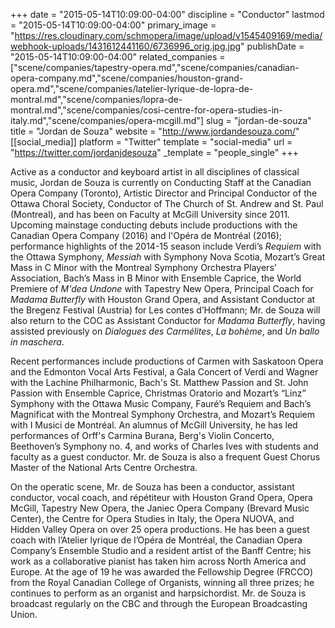 +++
date = "2015-05-14T10:09:00-04:00"
discipline = "Conductor"
lastmod = "2015-05-14T10:09:00-04:00"
primary_image = "https://res.cloudinary.com/schmopera/image/upload/v1545409169/media/webhook-uploads/1431612441160/6736996_orig.jpg.jpg"
publishDate = "2015-05-14T10:09:00-04:00"
related_companies = ["scene/companies/tapestry-opera.md","scene/companies/canadian-opera-company.md","scene/companies/houston-grand-opera.md","scene/companies/latelier-lyrique-de-lopra-de-montral.md","scene/companies/lopra-de-montral.md","scene/companies/cosi-centre-for-opera-studies-in-italy.md","scene/companies/opera-mcgill.md"]
slug = "jordan-de-souza"
title = "Jordan de Souza"
website = "http://www.jordandesouza.com/"
[[social_media]]
platform = "Twitter"
template = "social-media"
url = "https://twitter.com/jordanjdesouza"
_template = "people_single"
+++

Active as a conductor and keyboard artist in all disciplines of classical music, Jordan de Souza is currently on Conducting Staff at the Canadian Opera Company (Toronto), Artistic Director and Principal Conductor of the Ottawa Choral Society, Conductor of The Church of St. Andrew and St. Paul (Montreal), and has been on Faculty at McGill University since 2011. Upcoming mainstage conducting debuts include productions with the Canadian Opera Company (2016) and l'Opéra de Montréal (2016); performance highlights of the 2014-15 season include Verdi’s *Requiem* with the Ottawa Symphony, *Messiah* with Symphony Nova Scotia, Mozart’s Great Mass in C Minor with the Montreal Symphony Orchestra Players’ Association, Bach’s Mass in B Minor with Ensemble Caprice, the World Premiere of *M'dea Undone* with Tapestry New Opera, Principal Coach for *Madama Butterfly* with Houston Grand Opera, and Assistant Conductor at the Bregenz Festival (Austria) for Les contes d’Hoffmann; Mr. de Souza will also return to the COC as Assistant Conductor for *Madama Butterfly*, having assisted previously on *Dialogues des Carmélites*, *La bohème*, and *Un ballo in maschera*. 

Recent performances include productions of Carmen with Saskatoon Opera and the Edmonton Vocal Arts Festival, a Gala Concert of Verdi and Wagner with the Lachine Philharmonic, Bach's St. Matthew Passion and St. John Passion with Ensemble Caprice, Christmas Oratorio and Mozart’s “Linz” Symphony with the Ottawa Music Company, Fauré’s Requiem and Bach’s Magnificat with the Montreal Symphony Orchestra, and Mozart’s Requiem with I Musici de Montréal. An alumnus of McGill University, he has led performances of Orff's Carmina Burana, Berg's Violin Concerto, Beethoven’s Symphony no. 4, and works of Charles Ives with students and faculty as a guest conductor. Mr. de Souza is also a frequent Guest Chorus Master of the National Arts Centre Orchestra.

On the operatic scene, Mr. de Souza has been a conductor, assistant conductor, vocal coach, and répétiteur with Houston Grand Opera, Opera McGill, Tapestry New Opera, the Janiec Opera Company (Brevard Music Center), the Centre for Opera Studies in Italy, the Opera NUOVA, and Hidden Valley Opera on over 25 opera productions. He has been a guest coach with l’Atelier lyrique de l’Opéra de Montréal, the Canadian Opera Company’s Ensemble Studio and a resident artist of the Banff Centre; his work as a collaborative pianist has taken him across North America and Europe. At the age of 19 he was awarded the Fellowship Degree (FRCCO) from the Royal Canadian College of Organists, winning all three prizes; he continues to perform as an organist and harpsichordist. Mr. de Souza is broadcast regularly on the CBC and through the European Broadcasting Union.
